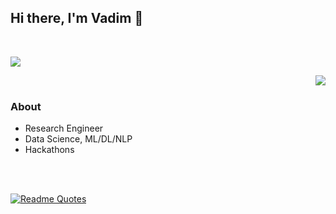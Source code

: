 ## Hi there, I'm Vadim 👋


<!-- 
<dev>
<img align='right' src="https://github-readme-stats.vercel.app/api/top-langs/?username=virtualroyalty&layout=compact" alt="GitHub Top Languages"/>


</dev> -->
<br>

![](https://komarev.com/ghpvc/?username=VirtualRoyalty)

<dev>
<img align='right' src="https://github-readme-stats.vercel.app/api?username=virtualroyalty&show_icons=true" />

</dev>
<br>


### About
- Research Engineer
- Data Science, ML/DL/NLP
- Hackathons



<br>
<br>

[![Readme Quotes](https://quotes-github-readme.vercel.app/api?theme=light)](https://quotes-github-readme.vercel.app/api)



